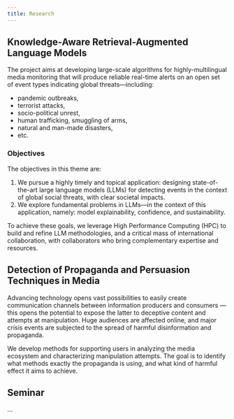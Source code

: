 ```yaml
---
title: Research
---
```


## Knowledge-Aware Retrieval-Augmented Language Models

The project aims at developing large-scale algorithms for highly-multilingual media monitoring that will produce reliable real-time alerts on an open set of event types indicating global threats—including:
- pandemic outbreaks,
- terrorist attacks,
- socio-political unrest,
- human trafficking, smuggling of arms,
- natural and man-made disasters,
- etc.

### Objectives

The objectives in this theme are:
1. We pursue a highly timely and topical application: designing state-of-the-art large language models (LLMs) for detecting events in the context of global social threats, with clear societal impacts.
2. We explore fundamental problems in LLMs—in the context of this application, namely: model explainability, confidence, and sustainability.

To achieve these goals, we leverage High Performance Computing (HPC) to build and refine LLM methodologies, and a critical mass of international collaboration, with collaborators who bring complementary expertise and resources.

## Detection of Propaganda and Persuasion Techniques in Media

Advancing technology opens vast possibilities to easily create communication channels between information producers and consumers — this opens the potential to expose the latter to deceptive content and attempts at manipulation. 
Huge audiences are affected online, and major crisis events are subjected to the spread of harmful disinformation and propaganda.

We develop methods for supporting users in analyzing the media ecosystem and characterizing manipulation attempts.
The goal is to identify what methods exactly the propaganda is using, and what kind of harmful effect it aims to achieve.

## Seminar
...
